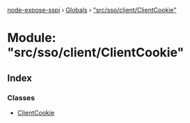 [node-expose-sspi](../README.md) › [Globals](../globals.md) › ["src/sso/client/ClientCookie"](_src_sso_client_clientcookie_.md)

# Module: "src/sso/client/ClientCookie"

## Index

### Classes

* [ClientCookie](../classes/_src_sso_client_clientcookie_.clientcookie.md)
